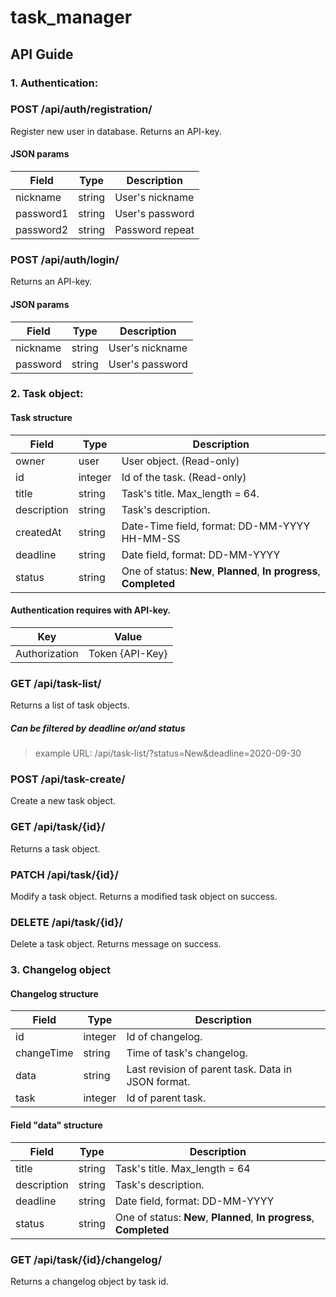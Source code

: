 # task_manager


## API Guide
### 1. Authentication:

### POST /api/auth/registration/
Register new user in database. Returns an API-key.

#### JSON params
|Field|Type|Description|
|---------|--------|----------------|
|nickname |string  |User's nickname|
|password1|string  |User's password|
|password2|string  |Password repeat|

### POST /api/auth/login/
Returns an API-key.

#### JSON params
|Field|Type|Description|
|--------|--------|----------------|
|nickname|string  |User's nickname|
|password|string  |User's password|



### 2. Task object:
#### Task structure
|Field|Type|Description|
|------|-----------------|---------|
|owner      |user    |User object. (Read-only)|
|id         |integer |Id of the task. (Read-only)|
|title      |string  |Task's title. Max_length = 64.|
|description|string  |Task's description.|
|createdAt  |string  |Date-Time field, format: DD-MM-YYYY HH-MM-SS|
|deadline   |string  |Date field, format: DD-MM-YYYY|
|status     |string  |One of status: **New**, **Planned**, **In progress**, **Completed**|

#### Authentication requires with API-key.
|Key|Value|
|--------|--------|
|Authorization|Token {API-Key}|

### GET /api/task-list/
Returns a list of task objects.  
##### Can be filtered by **deadline** or/and **status**  
> example URL: /api/task-list/?status=New&deadline=2020-09-30

### POST /api/task-create/
Create a new task object.

### GET /api/task/{id}/
Returns a task object.

### PATCH /api/task/{id}/
Modify a task object. Returns a modified task object on success.

### DELETE /api/task/{id}/
Delete a task object. Returns message on success.

### 3. Changelog object
#### Changelog structure
|Field|Type|Description|
|------|-----------------|---------|
|id        |integer|Id of changelog.|
|changeTime|string |Time of task's changelog.|
|data      |string |Last revision of parent task. Data in JSON format.|
|task      |integer|Id of parent task.|

#### Field "data" structure
|Field|Type|Description|
|-----------|--------|---------|
|title      |string  |Task's title. Max_length = 64|
|description|string  |Task's description.|
|deadline   |string  |Date field, format: DD-MM-YYYY|
|status     |string  |One of status: **New**, **Planned**, **In progress**, **Completed**|

### GET /api/task/{id}/changelog/
Returns a changelog object by task id.